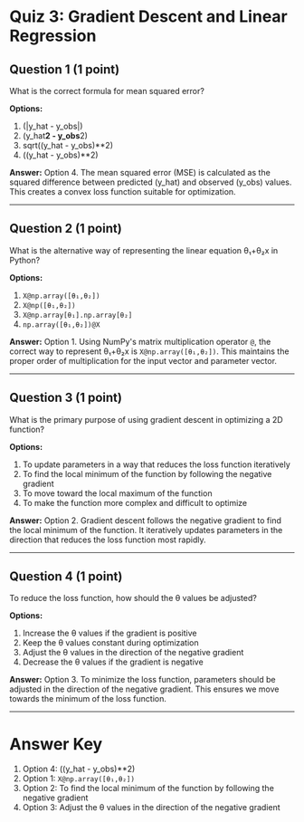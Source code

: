 # Quiz 3: Gradient Descent and Linear Regression

## Question 1 (1 point)
What is the correct formula for mean squared error?

**Options:**
1. (|y_hat - y_obs|)
2. (y_hat**2 - y_obs**2)
3. sqrt((y_hat - y_obs)**2)
4. ((y_hat - y_obs)**2)

**Answer:** Option 4. The mean squared error (MSE) is calculated as the squared difference between predicted (y_hat) and observed (y_obs) values. This creates a convex loss function suitable for optimization.

---

## Question 2 (1 point)
What is the alternative way of representing the linear equation θ₁+θ₂x in Python?

**Options:**
1. `X@np.array([θ₁,θ₂])`
2. `X@np([θ₁,θ₂])`
3. `X@np.array[θ₁].np.array[θ₂]`
4. `np.array([θ₁,θ₂])@X`

**Answer:** Option 1. Using NumPy's matrix multiplication operator `@`, the correct way to represent θ₁+θ₂x is `X@np.array([θ₁,θ₂])`. This maintains the proper order of multiplication for the input vector and parameter vector.

---

## Question 3 (1 point)
What is the primary purpose of using gradient descent in optimizing a 2D function?

**Options:**
1. To update parameters in a way that reduces the loss function iteratively
2. To find the local minimum of the function by following the negative gradient
3. To move toward the local maximum of the function
4. To make the function more complex and difficult to optimize

**Answer:** Option 2. Gradient descent follows the negative gradient to find the local minimum of the function. It iteratively updates parameters in the direction that reduces the loss function most rapidly.

---

## Question 4 (1 point)
To reduce the loss function, how should the θ values be adjusted?

**Options:**
1. Increase the θ values if the gradient is positive
2. Keep the θ values constant during optimization
3. Adjust the θ values in the direction of the negative gradient
4. Decrease the θ values if the gradient is negative

**Answer:** Option 3. To minimize the loss function, parameters should be adjusted in the direction of the negative gradient. This ensures we move towards the minimum of the loss function.

---

# Answer Key
1. Option 4: ((y_hat - y_obs)**2)
2. Option 1: `X@np.array([θ₁,θ₂])`
3. Option 2: To find the local minimum of the function by following the negative gradient
4. Option 3: Adjust the θ values in the direction of the negative gradient
